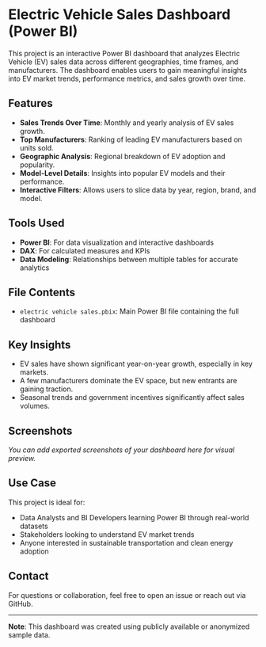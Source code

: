 # Electric Vehicle Sales Dashboard (Power BI)

This project is an interactive Power BI dashboard that analyzes Electric Vehicle (EV) sales data across different geographies, time frames, and manufacturers. The dashboard enables users to gain meaningful insights into EV market trends, performance metrics, and sales growth over time.

## Features

- **Sales Trends Over Time**: Monthly and yearly analysis of EV sales growth.
- **Top Manufacturers**: Ranking of leading EV manufacturers based on units sold.
- **Geographic Analysis**: Regional breakdown of EV adoption and popularity.
- **Model-Level Details**: Insights into popular EV models and their performance.
- **Interactive Filters**: Allows users to slice data by year, region, brand, and model.

## Tools Used

- **Power BI**: For data visualization and interactive dashboards
- **DAX**: For calculated measures and KPIs
- **Data Modeling**: Relationships between multiple tables for accurate analytics

## File Contents

- `electric vehicle sales.pbix`: Main Power BI file containing the full dashboard

## Key Insights

- EV sales have shown significant year-on-year growth, especially in key markets.
- A few manufacturers dominate the EV space, but new entrants are gaining traction.
- Seasonal trends and government incentives significantly affect sales volumes.

## Screenshots

*You can add exported screenshots of your dashboard here for visual preview.*

## Use Case

This project is ideal for:

- Data Analysts and BI Developers learning Power BI through real-world datasets
- Stakeholders looking to understand EV market trends
- Anyone interested in sustainable transportation and clean energy adoption

## Contact

For questions or collaboration, feel free to open an issue or reach out via GitHub.

---

**Note**: This dashboard was created using publicly available or anonymized sample data.
